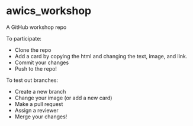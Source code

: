 # awics_workshop
 A GitHub workshop repo

 To participate:
 - Clone the repo
 - Add a card by copying the html and changing the text, image, and link.
 - Commit your changes
 - Push to the repo!

To test out branches:
- Create a new branch
- Change your image (or add a new card)
- Make a pull request
- Assign a reviewer
- Merge your changes!